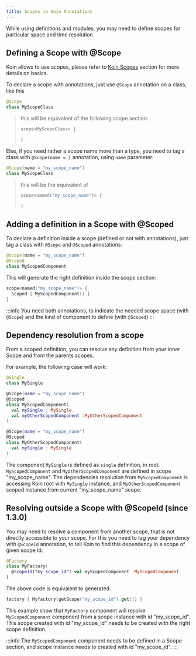 ```yaml
---
title: Scopes in Koin Annotations
---
```


While using definitions and modules, you may need to define scopes for particular space and time resolution.

## Defining a Scope with @Scope

Koin allows to use scopes, please refer to [Koin Scopes](/docs/reference/koin-core/scopes.md) section for more details on basics. 

To declare a scope with annotations, just use `@Scope` annotation on a class, like this

```kotlin
@Scope
class MyScopeClass
```

> this will be equivalent of the following scope section:
> ```kotlin
> scope<MyScopeClass> {
> 
>}
> ```

Else, if you need rather a scope name more than a type, you need to tag a class with `@Scope(name = )` annotation, using `name` parameter:

```kotlin
@Scope(name = "my_scope_name")
class MyScopeClass
```

> this will be the equivalent of 
>
>```kotlin
>scope<named("my_scope_name")> {
>
>}
>```

## Adding a definition in a Scope with @Scoped

To declare a definition inside a scope (defined or not with annotations), just tag a class with `@Scope` and `@Scoped` annotations:

```kotlin
@Scope(name = "my_scope_name")
@Scoped
class MyScopedComponent
```

This will generate the right definition inside the scope section:

```kotlin
scope<named("my_scope_name")> {
  scoped { MyScopedComponent() }
}
```

:::info
  You need both annotations, to indicate the needed scope space (with `@Scope`) and the kind of component to define (with `@Scoped`)
:::

## Dependency resolution from a scope

From a scoped definition, you can resolve any definition from your inner Scope and from the parents scopes.

For example, the following case will work:

```kotlin
@Single
class MySingle

@Scope(name = "my_scope_name")
@Scoped
class MyScopedComponent(
  val mySingle : MySingle,
  val myOtherScopedComponent :MyOtherScopedComponent
)

@Scope(name = "my_scope_name")
@Scoped
class MyOtherScopedComponent(
  val mySingle : MySingle
)
```

The component `MySingle` is defined as `single` definition, in root. `MyScopedComponent` and `MyOtherScopedComponent` are defined in scope "my_scope_name".
The dependencies resolution from `MyScopedComponent` is accessing Koin root with `MySingle` instance, and `MyOtherScopedComponent` scoped instance from current "my_scope_name" scope.


## Resolving outside a Scope with @ScopeId (since 1.3.0)

You may need to resolve a component from another scope, that is not directly accessible to your scope. For this you need to tag your dependency with `@ScopeId` annotation, to tell Koin to find this dependency in a scope of given scope Id.

```kotlin
@Factory
class MyFactory(
  @ScopeId("my_scope_id") val myScopedComponent :MyScopedComponent
)
```

The above code is equivalent to generated:

```kotlin
factory { Myfactory(getScope("my_scope_id").get()) }
```

This example show that `MyFactory` component will resolve `MyScopedComponent` component from a scope instance with id "my_scope_id". This scope created with id "my_scope_id" needs to be created with the right scope definition.

:::info
  The `MyScopedComponent` component needs to be defined in a Scope section, and scope instance needs to created with id "my_scope_id". 
:::